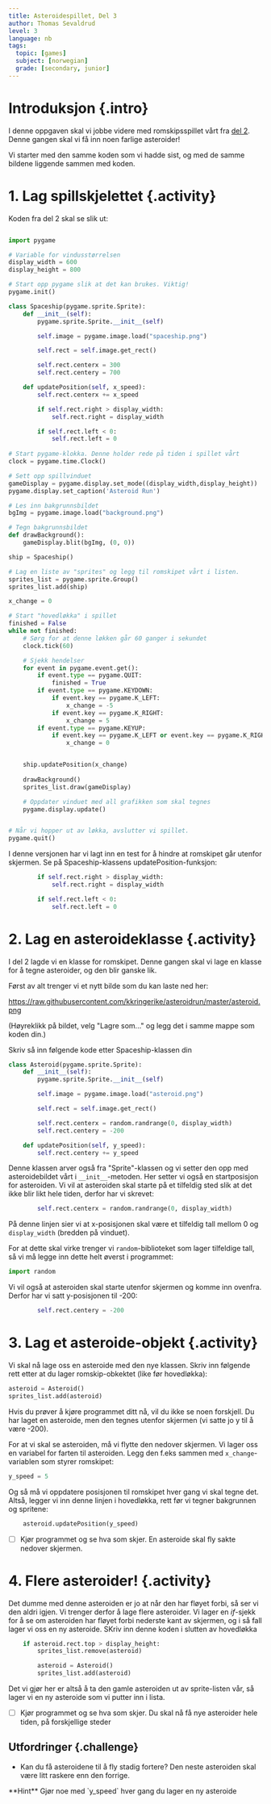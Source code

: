 ```yaml
---
title: Asteroidespillet, Del 3
author: Thomas Sevaldrud
level: 3
language: nb
tags:
  topic: [games]
  subject: [norwegian]
  grade: [secondary, junior]
---
```


# Introduksjon {.intro}
I denne oppgaven skal vi jobbe videre med romskipsspillet vårt fra [del 2](/python/pygame_intro/pygame_romskip_2.html). Denne gangen skal vi få inn noen farlige asteroider! 

Vi starter med den samme koden som vi hadde sist, og med de samme bildene liggende sammen med koden.

# 1. Lag spillskjelettet {.activity}

Koden fra del 2 skal se slik ut:

```python

import pygame

# Variable for vindusstørrelsen
display_width = 600
display_height = 800

# Start opp pygame slik at det kan brukes. Viktig!
pygame.init()

class Spaceship(pygame.sprite.Sprite):
    def __init__(self):
        pygame.sprite.Sprite.__init__(self)

        self.image = pygame.image.load("spaceship.png")

        self.rect = self.image.get_rect()

        self.rect.centerx = 300
        self.rect.centery = 700

    def updatePosition(self, x_speed):
        self.rect.centerx += x_speed

        if self.rect.right > display_width:
            self.rect.right = display_width

        if self.rect.left < 0:
            self.rect.left = 0
 
# Start pygame-klokka. Denne holder rede på tiden i spillet vårt
clock = pygame.time.Clock()

# Sett opp spillvinduet
gameDisplay = pygame.display.set_mode((display_width,display_height))
pygame.display.set_caption('Asteroid Run')

# Les inn bakgrunnsbildet
bgImg = pygame.image.load("background.png")

# Tegn bakgrunnsbildet
def drawBackground():
    gameDisplay.blit(bgImg, (0, 0))

ship = Spaceship()

# Lag en liste av "sprites" og legg til romskipet vårt i listen.
sprites_list = pygame.sprite.Group()
sprites_list.add(ship)

x_change = 0

# Start "hovedløkka" i spillet
finished = False
while not finished:
    # Sørg for at denne løkken går 60 ganger i sekundet
    clock.tick(60)

    # Sjekk hendelser
    for event in pygame.event.get():
        if event.type == pygame.QUIT:
            finished = True
        if event.type == pygame.KEYDOWN:
            if event.key == pygame.K_LEFT:
                x_change = -5
            if event.key == pygame.K_RIGHT:
                x_change = 5
        if event.type == pygame.KEYUP:
            if event.key == pygame.K_LEFT or event.key == pygame.K_RIGHT:
                x_change = 0


    ship.updatePosition(x_change)
                
    drawBackground()
    sprites_list.draw(gameDisplay)

    # Oppdater vinduet med all grafikken som skal tegnes
    pygame.display.update()


# Når vi hopper ut av løkka, avslutter vi spillet.
pygame.quit()

```

I denne versjonen har vi lagt inn en test for å hindre at romskipet går utenfor skjermen. Se på Spaceship-klassens updatePosition-funksjon:

```python
        if self.rect.right > display_width:
            self.rect.right = display_width

        if self.rect.left < 0:
            self.rect.left = 0
```
 
# 2. Lag en asteroideklasse  {.activity}

I del 2 lagde vi en klasse for romskipet. Denne gangen skal vi lage en klasse for å tegne asteroider, og den blir ganske lik.

Først av alt trenger vi et nytt bilde som du kan laste ned her:

https://raw.githubusercontent.com/kkringerike/asteroidrun/master/asteroid.png

(Høyreklikk på bildet, velg "Lagre som..." og legg det i samme mappe som koden din.)

Skriv så inn følgende kode etter Spaceship-klassen din

```python
class Asteroid(pygame.sprite.Sprite):
    def __init__(self):
        pygame.sprite.Sprite.__init__(self)

        self.image = pygame.image.load("asteroid.png")

        self.rect = self.image.get_rect()

        self.rect.centerx = random.randrange(0, display_width)
        self.rect.centery = -200

    def updatePosition(self, y_speed):
        self.rect.centery += y_speed

```
Denne klassen arver også fra "Sprite"-klassen og vi setter den opp med asteroidebildet vårt i `__init__`-metoden. Her setter vi også en startposisjon for asteroiden. Vi vil at asteroiden skal starte på et tilfeldig sted slik at det ikke blir likt hele tiden, derfor har vi skrevet: 

```python
        self.rect.centerx = random.randrange(0, display_width)
```
På denne linjen sier vi at x-posisjonen skal være et tilfeldig tall mellom 0 og `display_width` (bredden på vinduet).

For at dette skal virke trenger vi `random`-biblioteket som lager tilfeldige tall, så vi må legge inn dette helt øverst i programmet:

```python
import random
```

Vi vil også at asteroiden skal starte utenfor skjermen og komme inn ovenfra. Derfor har vi satt y-posisjonen til -200:

```python
        self.rect.centery = -200
```

# 3. Lag et asteroide-objekt {.activity}

Vi skal nå lage oss en asteroide med den nye klassen. Skriv inn følgende rett etter at du lager romskip-obkektet (like før hovedløkka):

```python
asteroid = Asteroid()
sprites_list.add(asteroid)
```

Hvis du prøver å kjøre programmet ditt nå, vil du ikke se noen forskjell. Du har laget en asteroide, men den tegnes utenfor skjermen (vi satte jo y til å være -200).

For at vi skal se asteroiden, må vi flytte den nedover skjermen. Vi lager oss en variabel for farten til asteroiden. Legg den f.eks sammen med `x_change`-variablen som styrer romskipet:

```python
y_speed = 5
```

Og så må vi oppdatere posisjonen til romskipet hver gang vi skal tegne det. Altså, legger vi inn denne linjen i hovedløkka, rett før vi tegner bakgrunnen og spritene:

```python
    asteroid.updatePosition(y_speed)
```

- [ ] Kjør programmet og se hva som skjer. En asteroide skal fly sakte nedover skjermen.

# 4. Flere asteroider! {.activity}

Det dumme med denne asteroiden er jo at når den har fløyet forbi, så ser vi den aldri igjen. Vi trenger derfor å lage flere asteroider. Vi lager en *if*-sjekk for å se om asteroiden har fløyet forbi nederste kant av skjermen, og i så fall lager vi oss en ny asteroide. SKriv inn denne koden i slutten av hovedløkka

```python
    if asteroid.rect.top > display_height:
        sprites_list.remove(asteroid)

        asteroid = Asteroid()
        sprites_list.add(asteroid)
```

Det vi gjør her er altså å ta den gamle asteroiden ut av sprite-listen vår, så lager vi en ny asteroide som vi putter inn i lista.

- [ ] Kjør programmet og se hva som skjer. Du skal nå få nye asteroider hele tiden, på forskjellige steder


## Utfordringer {.challenge}
 - Kan du få asteroidene til å fly stadig fortere? Den neste asteroiden skal være litt raskere enn den forrige.
<toggle>
**Hint**
<hide>
   Gjør noe med `y_speed` hver gang du lager en ny asteroide
</hide>
</toggle>
